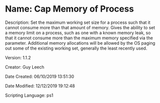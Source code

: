 ﻿# Name: Cap Memory of Process

Description: Set the maximum working set size for a process such that it cannot consume more than that amount of memory. Gives the ability to set a memory limit on a process, such as one with a known memory leak, so that it cannot consume more than the maximum memory specified via the parameter. Additional memory allocations will be allowed by the OS paging out some of the existing working set, generally the least recently used.

Version: 1.1.2

Creator: Guy Leech

Date Created: 06/10/2019 13:51:30

Date Modified: 12/12/2019 19:12:48

Scripting Language: ps1

